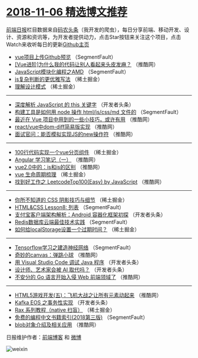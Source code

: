 # [2018-11-06 精选博文推荐](http://hao.caibaojian.com/date/2018/11/06)

[前端日报](http://caibaojian.com/c/news)栏目数据来自[码农头条](http://hao.caibaojian.com/)（我开发的爬虫），每日分享前端、移动开发、设计、资源和资讯等，为开发者提供动力，点击Star按钮来关注这个项目，点击Watch来收听每日的更新[Github主页](https://github.com/kujian/frontendDaily)
* [vue项目上传Github预览](http://hao.caibaojian.com/91004.html) （SegmentFault）
* [[Vue进阶]为什么我的代码让别人看起来头皮发麻？](http://hao.caibaojian.com/90977.html) （推酷网）
* [JavaScript模块化编程之AMD](http://hao.caibaojian.com/91000.html) （SegmentFault）
* [js复杂判断的更优雅写法](http://hao.caibaojian.com/90948.html) （稀土掘金）
* [理解设计模式](http://hao.caibaojian.com/90949.html) （稀土掘金）

***
* [深度解析 JavaScript 的 this 关键字](http://hao.caibaojian.com/91026.html) （开发者头条）
* [构建工具是如何用 node 操作 html/js/css/md 文件的](http://hao.caibaojian.com/90993.html) （SegmentFault）
* [最近在 Vue 项目中用到的一些小技巧，或许有用](http://hao.caibaojian.com/90975.html) （推酷网）
* [react/vue中dom-diff简易版实现](http://hao.caibaojian.com/90978.html) （推酷网）
* [面试官问：能否模拟实现JS的new操作符](http://hao.caibaojian.com/90968.html) （推酷网）

***
* [100行代码实现一个vue分页组件](http://hao.caibaojian.com/90958.html) （稀土掘金）
* [Angular 学习笔记（一）](http://hao.caibaojian.com/90969.html) （推酷网）
* [vue2.0中的：is和is的区别](http://hao.caibaojian.com/90970.html) （推酷网）
* [vue 生命周期梳理](http://hao.caibaojian.com/90950.html) （稀土掘金）
* [找到好工作之 LeetcodeTop100(Easy) by JavaScript](http://hao.caibaojian.com/90973.html) （推酷网）

***
* [你所不知道的 CSS 阴影技巧与细节](http://hao.caibaojian.com/90954.html) （稀土掘金）
* [HTML&amp;CSS Lesson8: 列表](http://hao.caibaojian.com/91002.html) （SegmentFault）
* [支付宝客户端架构解析：Android 容器化框架初探](http://hao.caibaojian.com/91015.html) （开发者头条）
* [Redis数据库云端最佳技术实践](http://hao.caibaojian.com/90992.html) （SegmentFault）
* [如何给localStorage设置一个过期时间？](http://hao.caibaojian.com/90960.html) （稀土掘金）

***
* [Tensorflow学习之建造神经网络](http://hao.caibaojian.com/91003.html) （SegmentFault）
* [奇妙的canvas：弹跳小球](http://hao.caibaojian.com/90971.html) （推酷网）
* [用 Visual Studio Code 调试 Java 程序](http://hao.caibaojian.com/91016.html) （开发者头条）
* [设计师、艺术家会被 AI 取代吗？](http://hao.caibaojian.com/91027.html) （开发者头条）
* [不安分的 Go 语言开始入侵 Web 前端领域了](http://hao.caibaojian.com/90961.html) （推酷网）

***
* [HTML5游戏开发(五)：飞机大战之让所有元素动起来](http://hao.caibaojian.com/90972.html) （推酷网）
* [Kafka EOS 之事务性实现](http://hao.caibaojian.com/91017.html) （开发者头条）
* [Rax 系列教程（native 扫盲）](http://hao.caibaojian.com/90951.html) （稀土掘金）
* [免费的编程中文书籍索引(2018第三版)](http://hao.caibaojian.com/90994.html) （SegmentFault）
* [blob对象介绍及相关应用](http://hao.caibaojian.com/90962.html) （推酷网）

日报维护作者：[前端博客](http://caibaojian.com/) 和 [微博](http://caibaojian.com/go/weibo)

![weixin](https://user-images.githubusercontent.com/3055447/38468989-651132ac-3b80-11e8-8e6b-15122322a9d7.png)